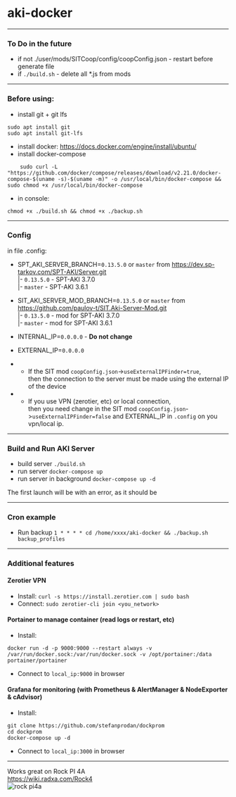 # aki-docker

***

### To Do in the future

* if not ./user/mods/SITCoop/config/coopConfig.json - restart before generate file
* if `./build.sh` - delete all *.js from mods

***

### Before using:

* install git + git lfs 
```shell 
sudo apt install git
sudo apt install git-lfs
```
* install docker: https://docs.docker.com/engine/install/ubuntu/
* install docker-compose 
```shell
    sudo curl -L "https://github.com/docker/compose/releases/download/v2.21.0/docker-compose-$(uname -s)-$(uname -m)" -o /usr/local/bin/docker-compose && sudo chmod +x /usr/local/bin/docker-compose
```
* in console: 
```shell 
chmod +x ./build.sh && chmod +x ./backup.sh
```

***

### Config

in file .config:

* SPT_AKI_SERVER_BRANCH=`0.13.5.0` or `master` from https://dev.sp-tarkov.com/SPT-AKI/Server.git \
|- `0.13.5.0` - SPT-AKI 3.7.0\
|- `master` - SPT-AKI 3.6.1


* SIT_AKI_SERVER_MOD_BRANCH=`0.13.5.0` or `master` from https://github.com/paulov-t/SIT.Aki-Server-Mod.git \
|- `0.13.5.0` - mod for SPT-AKI 3.7.0\
|- `master` - mod for SPT-AKI 3.6.1


* INTERNAL_IP=`0.0.0.0` - **Do not change**


* EXTERNAL_IP=`0.0.0.0`
* * If the SIT mod `coopConfig.json`->`useExternalIPFinder=true`, \
then the connection to the server must be made using the external IP of the device
* * If you use VPN (zerotier, etc) or local connection, \
then you need change in the SIT mod `coopConfig.json`->`useExternalIPFinder=false` and EXTERNAL_IP in `.config` on you vpn/local ip.

***

### Build and Run AKI Server
* build server `./build.sh`
* run server `docker-compose up`
* run server in background `docker-compose up -d`

The first launch will be with an error, as it should be

***

### Cron example

* Run backup `1 * * * * cd /home/xxxx/aki-docker && ./backup.sh backup_profiles`

***

### Additional features

#### Zerotier VPN
* Install: `curl -s https://install.zerotier.com | sudo bash`
* Connect: `sudo zerotier-cli join <you_network>`

#### Portainer to manage container (read logs or restart, etc)
* Install:
```shell
docker run -d -p 9000:9000 --restart always -v /var/run/docker.sock:/var/run/docker.sock -v /opt/portainer:/data portainer/portainer
```
* Connect to `local_ip:9000` in browser
#### Grafana for monitoring (with Prometheus & AlertManager & NodeExporter & cAdvisor) 
* Install:
```shell
git clone https://github.com/stefanprodan/dockprom
cd dockprom
docker-compose up -d
```
* Connect to `local_ip:3000` in browser

***

Works great on Rock PI 4A \
https://wiki.radxa.com/Rock4 \
![rock pi4a](https://wiki.radxa.com/mw/images/thumb/e/e9/ROCK_4AB.gif/300px-ROCK_4AB.gif)
